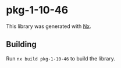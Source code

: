 # pkg-1-10-46

This library was generated with [Nx](https://nx.dev).

## Building

Run `nx build pkg-1-10-46` to build the library.
